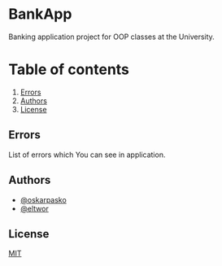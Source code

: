 # BankApp
Banking application project for OOP classes at the University.

# Table of contents
1. [Errors](#Errors)
2. [Authors](#Authors)
3. [License](#License)

## Errors
List of errors which You can see in application.

## Authors

- [@oskarpasko](https://www.github.com/oskarpasko)
- [@eltwor](https://www.github.com/eltwor)

## License

[MIT](https://choosealicense.com/licenses/mit/)

